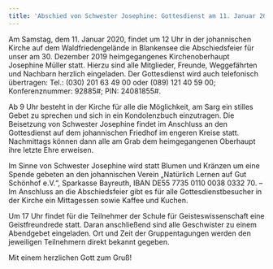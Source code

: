 ```yaml
---
title: 'Abschied von Schwester Josephine: Gottesdienst am 11. Januar 2020 in der Kirche des Waldfriedens'
---
```


Am Samstag, dem 11. Januar 2020, findet um 12 Uhr in der johannischen Kirche auf dem Waldfriedengelände in Blankensee die Abschiedsfeier für unser am 30. Dezember 2019 heimgegangenes Kirchenoberhaupt Josephine Müller statt. Hierzu sind alle Mitglieder, Freunde, Weggefährten und Nachbarn herzlich eingeladen. Der Gottesdienst wird auch telefonisch übertragen: Tel.: (030) 201 63 49 00 oder (089) 121 40 59 00; Konferenznummer: 92885#; PIN: 24081855#.

Ab 9 Uhr besteht in der Kirche für alle die Möglichkeit, am Sarg ein stilles Gebet zu sprechen und sich in ein Kondolenzbuch einzutragen. Die Beisetzung von Schwester Josephine findet im Anschluss an den Gottesdienst auf dem johannischen Friedhof im engeren Kreise statt. Nachmittags können dann alle am Grab dem heimgegangenen Oberhaupt ihre letzte Ehre erweisen.

Im Sinne von Schwester Josephine wird statt Blumen und Kränzen um eine Spende gebeten an den johannischen Verein „Natürlich Lernen auf Gut Schönhof e.V.“, Sparkasse Bayreuth, IBAN DE55 7735 0110 0038 0332 70. – Im Anschluss an die Abschiedsfeier gibt es für alle Gottesdienstbesucher in der Kirche ein Mittagessen sowie Kaffee und Kuchen.

Um 17 Uhr findet für die Teilnehmer der Schule für Geisteswissenschaft eine Geistfreundrede statt. Daran anschließend sind alle Geschwister zu einem Abendgebet eingeladen. Ort und Zeit der Gruppentagungen werden den jeweiligen Teilnehmern direkt bekannt gegeben.

 
Mit einem herzlichen Gott zum Gruß!